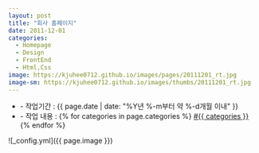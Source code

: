 ```yaml
---
layout: post
title: "회사 홈페이지"
date: 2011-12-01
categories:
  - Homepage
  - Design
  - FrontEnd
  - Html,Css
image: https://kjuhee0712.github.io/images/pages/20111201_rt.jpg
image-sm: https://kjuhee0712.github.io/images/thumbs/20111201_rt.jpg
---
```


<ul class="inform">
	<li class="preview__date" itemprop="datePublished" datetime="{{ page.date | date_to_xmlschema }}">- 작업기간 : {{ page.date | date: "%Y년 %-m부터 약 %-d개월 이내" }}</li>
	<li class="preview__catetory" itemprop="catetory">- 작업 내용 :
		{% for categories in page.categories %}
           <a href="/category/{{ categories }}/">#{{ categories }}</a>     
      	{% endfor %}</li>
</ul>

![_config.yml]({{ page.image }})


